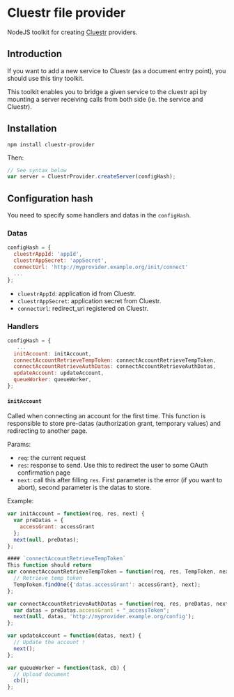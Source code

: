 # Cluestr file provider

NodeJS toolkit for creating [Cluestr](http://cluestr.com) providers.

## Introduction

If you want to add a new service to Cluestr (as a document entry point), you should use this tiny toolkit.

This toolkit enables you to bridge a given service to the cluestr api by mounting a server receiving calls from both side (ie. the service and Cluestr).

## Installation

`npm install cluestr-provider`

Then:

```javascript
// See syntax below
var server = CluestrProvider.createServer(configHash);
```

## Configuration hash
You need to specify some handlers and datas in the `configHash`.

### Datas
```javascript
configHash = {
  cluestrAppId: 'appId',
  cluestrAppSecret: 'appSecret',
  connectUrl: 'http://myprovider.example.org/init/connect'
  ...
};
```

* `cluestrAppId`: application id from Cluestr.
* `cluestrAppSecret`: application secret from Cluestr.
* `connectUrl`: redirect_uri registered on Cluestr.

### Handlers

```javascript
configHash = {
   ...
  initAccount: initAccount,
  connectAccountRetrieveTempToken: connectAccountRetrieveTempToken,
  connectAccountRetrieveAuthDatas: connectAccountRetrieveAuthDatas,
  updateAccount: updateAccount,
  queueWorker: queueWorker,
};
```

#### `initAccount`
Called when connecting an account for the first time.
This function is responsible to store pre-datas (authorization grant, temporary values) and redirecting to another page.

Params:
* `req`: the current request
* `res`: response to send. Use this to redirect the user to some OAuth confirmation page
* `next`: call this after filling `res`. First parameter is the error (if you want to abort), second parameter is the datas to store.

Example:
```javascript
var initAccount = function(req, res, next) {
  var preDatas = {
    accessGrant: accessGrant
  };
  next(null, preDatas);
};

#### `connectAccountRetrieveTempToken`
This function should return 
var connectAccountRetrieveTempToken = function(req, res, TempToken, next) {
  // Retrieve temp token
  TempToken.findOne({'datas.accessGrant': accessGrant}, next);
};

var connectAccountRetrieveAuthDatas = function(req, res, preDatas, next) {
  var datas = preDatas.accessGrant + "_accessToken";
  next(null, datas, 'http://myprovider.example.org/config');
};

var updateAccount = function(datas, next) {
  // Update the account !
  next();
};

var queueWorker = function(task, cb) {
  // Upload document
  cb();
};
